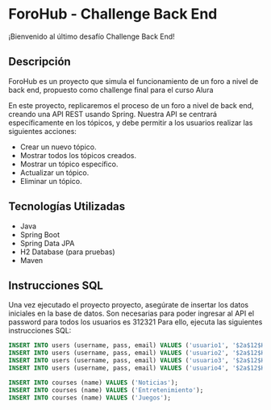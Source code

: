 # ForoHub - Challenge Back End

¡Bienvenido al último desafío Challenge Back End!

## Descripción

ForoHub es un proyecto que simula el funcionamiento de un foro a nivel de back end, propuesto como challenge final para el curso Alura 

En este proyecto, replicaremos el proceso de un foro a nivel de back end, creando una API REST usando Spring. Nuestra API se centrará específicamente en los tópicos, y debe permitir a los usuarios realizar las siguientes acciones:

- Crear un nuevo tópico.
- Mostrar todos los tópicos creados.
- Mostrar un tópico específico.
- Actualizar un tópico.
- Eliminar un tópico.

## Tecnologías Utilizadas

- Java
- Spring Boot
- Spring Data JPA
- H2 Database (para pruebas)
- Maven

## Instrucciones SQL

Una vez ejecutado el proyecto proyecto, asegúrate de insertar los datos iniciales en la base de datos. 
Son necesarias para poder ingresar al API el password para todos los usuarios es 312321
Para ello, ejecuta las siguientes instrucciones SQL:

```sql
INSERT INTO users (username, pass, email) VALUES ('usuario1', '$2a$12$HgdfrAv1tRX3vMOWHW4Fxe7IoM49lK.D8YCbDFjVPwxX2NwLiGGJG','test@email.com');
INSERT INTO users (username, pass, email) VALUES ('usuario2', '$2a$12$HgdfrAv1tRX3vMOWHW4Fxe7IoM49lK.D8YCbDFjVPwxX2NwLiGGJG','test2@email.com');
INSERT INTO users (username, pass, email) VALUES ('usuario3', '$2a$12$HgdfrAv1tRX3vMOWHW4Fxe7IoM49lK.D8YCbDFjVPwxX2NwLiGGJG','test3@email.com');
INSERT INTO users (username, pass, email) VALUES ('usuario4', '$2a$12$HgdfrAv1tRX3vMOWHW4Fxe7IoM49lK.D8YCbDFjVPwxX2NwLiGGJG','test4@email.com');

INSERT INTO courses (name) VALUES ('Noticias');
INSERT INTO courses (name) VALUES ('Entretenimiento');
INSERT INTO courses (name) VALUES ('Juegos');